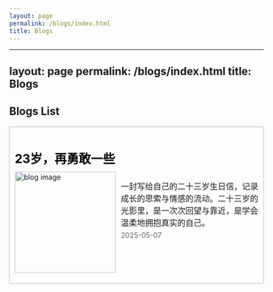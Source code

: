 ```yaml
---
layout: page
permalink: /blogs/index.html
title: Blogs
---
```


---
layout: page
permalink: /blogs/index.html
title: Blogs
---

## Blogs List

<div style="display: flex; flex-wrap: wrap; gap: 20px;">
  <div class="blog-item" style="flex: 1 1 350px; border: 1px solid #ccc; padding: 10px; box-shadow: 0 0 5px rgba(0, 0, 0, 0.1);">
    <h2 style="font-size: 24px; margin-bottom: 10px;">
      <a href="https://xxxxyliu.github.io/blogs/23" style="text-decoration: none; color: #000;">23岁，再勇敢一些</a>
    </h2>
    <div style="display: flex; align-items: start; margin-bottom: 10px;">
      <img src="https://xxxxyliu.github.io/images/xy/23.JPG" alt="blog image" style="width: 200px; height: auto; margin-right: 10px;">
      <div>
        <p style="font-size: 16px; margin-bottom: 5px;">
          一封写给自己的二十三岁生日信，记录成长的思索与情感的流动。二十三岁的光影里，是一次次回望与靠近，是学会温柔地拥抱真实的自己。
        </p>
        <p style="font-size: 14px; color: #666; margin-top: 5px;">2025-05-07</p>
      </div>
    </div>
  </div>
</div> <!-- 如果下面要加别的，就把这一行注释，下面的打开 -->
  <!-- <div class="blog-item" style="flex: 1 1 300px; border: 1px solid #ccc; padding: 10px; box-shadow: 0 0 5px rgba(0, 0, 0, 0.1);">
    <h2 style="font-size: 24px; margin-bottom: 10px;">
      <a href="/your_blog_post_path2.md" style="text-decoration: none; color: #000;">Blog Title 2</a>
    </h2>
    <div style="display: flex; align-items: start; margin-bottom: 10px;">
      <img src="/your_image_path2.jpg" alt="blog image" style="width: 150px; height: auto; margin-right: 10px;">
      <div>
        <p style="font-size: 16px; margin-bottom: 5px;">
          This is a brief introduction for the second blog. It covers some interesting topics.
        </p>
        <p style="font-size: 14px; color: #666;">2024-08-10</p>
      </div>
    </div>
  </div>
</div> -->

<!-- ## Chinese Blogs 中文博客

### 2025

- [23岁，再勇敢一些](https://xxxxyliu.github.io/blogs/23) -->





<!-- <br>[![Star History Chart](https://api.star-history.com/svg?repos=xxxxyliu/xxxxyliu.github.io&type=Date)](https://star-history.com/#xxxxyliu/xxxxyliu.github.io&Date) -->


<br>
